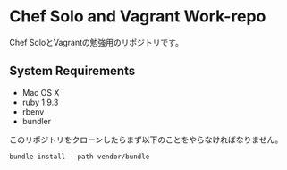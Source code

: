 # Chef Solo and Vagrant Work-repo

Chef SoloとVagrantの勉強用のリポジトリです。

## System Requirements

* Mac OS X
* ruby 1.9.3
* rbenv
* bundler

このリポジトリをクローンしたらまず以下のことをやらなければなりません。

```
bundle install --path vendor/bundle
```
